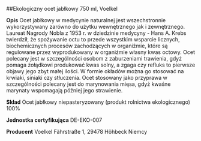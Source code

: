##Ekologiczny ocet jabłkowy 750 ml, Voelkel

**Opis** Ocet jabłkowy w medycynie naturalnej jest wszechstronnie wykorzystywany zarówno do użytku wewnętrznego jak i zewnętrznego. Laureat Nagrody Nobla z 1953 r. w dziedzinie medycyny - Hans A. Krebs twierdził, że spożywanie octu to przede wszystkim wsparcie licznych, biochemicznych procesów zachodzących w organiźmie, które są regulowane przez wyprodukowany w organiźmie własny kwas octowy. 
Ocet polecany jest w szczególności osobom z zaburzeniami trawienia, gdyż pomaga żołądkowi produkować kwas solny, a zgaga czy refluks to pierwsze objawy jego zbyt małej ilości. W formie okładów można go stosować na krwiaki, siniaki czy stłuczenia. 
Ocet stosowany jako przyprawa w szczególności polecany jest do marynowania mięsa, gdyż kwaśne marynaty wspomagają później jego strawienie. 

**Skład** Ocet jabłkowy niepasteryzowany (produkt rolnictwa ekologicznego) 100%

**Jednostka certyfikująca** DE-EKO-007

**Producent** Voelkel
Fährstraße 1, 29478 Höhbeck Niemcy
